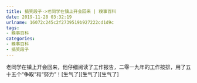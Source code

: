 ```yaml
---
title: 搞笑段子->老同学在镇上开会回来 | 糗事百科
date: 2019-11-28 03:32:19
urlname: 16072c245c2f2739519b927222cd1d9c
tags: 
- 糗事百科
categories:
- 糗事百科
- 搞笑段子
---
```

老同学在镇上开会回来，他仔细阅读了工作报告，二零一九年的工作按排，用了五十五个“争取”和“努力”！[生气了][生气了][生气了]


